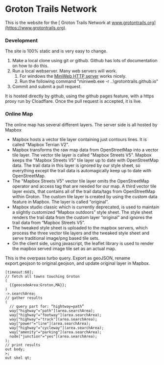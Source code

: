 # Groton Trails Network

This is the website for the [ Groton Trails Network at www.grotontrails.org](https://www.grotontrails.org).

### Development 

The site is 100% static and is very easy to change. 
1. Make a local clone using git or github. Github has lots of documentation on how to do this. 
2. Run a local webserver. Many web servers will work.
	1. For windows the [MiniWeb HTTP server](https://sourceforge.net/projects/miniweb/) works nicely. 
	2. Run the following command "miniweb.exe -r ..\grotontrails.github.io"
3. Commit and submit a pull request.

It is hosted directly by github, using the github pages feature, with a https proxy run by Cloadflare. Once the pull request is accepted, it is live. 


### Online Map

The online map has several different layers. 
The server side is all hosted by Mapbox
- Mapbox hosts a vector tile layer containing just contours lines. It is called "Mapbox Terrian V2". 
- Mapbox transforms the raw map data from OpenStreetMap into a vector tile layer. The vector tile layer 
  is called "Mapbox Streets V5". Mapbox keeps the "Mapbox Streets V5" tile layer up to date with 
  OpenStreetMap data.  The trail data in this layer is ignored by our style sheet, so everything 
  except the trail data is automagically keep up to date with OpenStreetMap.
- The "Mapbox Streets V5" vector tile layer omits the OpenStreetMap operator and access tag that are 
  needed for our map.  A third vector tile layer exists, that contains all of the trail data/tags 
  from OpenStreetMap within Groton. The custom tile layer is created by using the custom data 
  feature in Mapbox. The layer is called “original”. 
 - Mapbox studio classic which is currently deprecated,  is used to maintain a slightly 
   customized “Mapbox outdoors” style sheet.  The style sheet  renders the trail data from the
   custom layer “original” and ignores the trail data from “Mapbox Streets V5”. 
 - The tweaked style sheet is uploaded to the mapbox servers, which process the three vector 
   tile layers and the tweaked style sheet and serve traditional image/png based tile sets.
 - On the client side, using javascript, the leaflet library is used to render the mapbox served 
 image tile set as an actual map.

This is the overpass turbo query. Export as geoJSON, rename export.geojson to original.geojson, and 
update original layer in Mapbox.


```
[timeout:60];
// fetch all towns touching Groton
(
  {{geocodeArea:Groton,MA}};
)
->.searchArea;
// gather results
(
  // query part for: “hightway=path”
  way["highway"="path"](area.searchArea);
  way["highway"="footway"](area.searchArea);
  way["highway"="track"](area.searchArea);
  way["power"="line"](area.searchArea);
  way["highway"="cycleway"](area.searchArea);
  way["amenity"="parking"](area.searchArea);
  node["junction"="yes"](area.searchArea);
);
// print results
out body;
>;
out skel qt;
```



